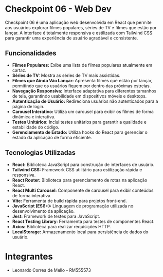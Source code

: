 # Checkpoint 06 - Web Dev

Checkpoint 06 é uma aplicação web desenvolvida em React que permite aos usuários explorar filmes populares, séries de TV e filmes que estão por lançar. A interface é totalmente responsiva e estilizada com Tailwind CSS para garantir uma experiência de usuário agradável e consistente.

## Funcionalidades

- **Filmes Populares:** Exibe uma lista de filmes populares atualmente em cartaz.
- **Séries de TV:** Mostra as séries de TV mais assistidas.
- **Filmes que Ainda Vão Lançar:** Apresenta filmes que estão por lançar, permitindo que os usuários fiquem por dentro das próximas estreias.
- **Navegação Responsiva:** Interface adaptativa para diferentes tamanhos de tela, garantindo usabilidade em dispositivos móveis e desktops.
- **Autenticação de Usuário:** Redireciona usuários não autenticados para a página de login.
- **Carousel Interativo:** Utiliza um carousel para exibir os filmes de forma dinâmica e interativa.
- **Testes Unitários:** Inclui testes unitários para garantir a qualidade e estabilidade do código.
- **Gerenciamento de Estado:** Utiliza hooks do React para gerenciar o estado da aplicação de forma eficiente.

## Tecnologias Utilizadas

- **React:** Biblioteca JavaScript para construção de interfaces de usuário.
- **Tailwind CSS:** Framework CSS utilitário para estilização rápida e responsiva.
- **React Router:** Biblioteca para gerenciamento de rotas na aplicação React.
- **React Multi Carousel:** Componente de carousel para exibir conteúdos de forma interativa.
- **Vite:** Ferramenta de build rápida para projetos front-end.
- **JavaScript (ES6+):** Linguagem de programação utilizada no desenvolvimento da aplicação.
- **Jest:** Framework de testes para JavaScript.
- **React Testing Library:** Ferramenta para testes de componentes React.
- **Axios:** Biblioteca para realizar requisições HTTP.
- **LocalStorage:** Armazenamento local para persistência de dados do usuário.

# Integrantes
- Leonardo Correa de Mello - RM555573
